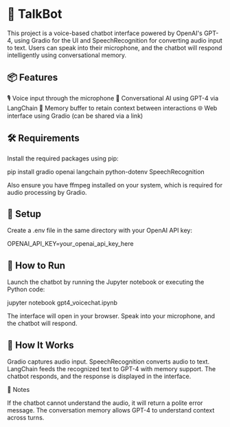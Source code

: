# 🎤 TalkBot

This project is a voice-based chatbot interface powered by OpenAI's GPT-4, using Gradio for the UI and SpeechRecognition for converting audio input to text. Users can speak into their microphone, and the chatbot will respond intelligently using conversational memory.

## 📦 Features

🎙️ Voice input through the microphone
🤖 Conversational AI using GPT-4 via LangChain
🧠 Memory buffer to retain context between interactions
🌐 Web interface using Gradio (can be shared via a link)


## 🛠️ Requirements

Install the required packages using pip:

pip install gradio openai langchain python-dotenv SpeechRecognition

Also ensure you have ffmpeg installed on your system, which is required for audio processing by Gradio.

## 🔐 Setup

Create a .env file in the same directory with your OpenAI API key:

OPENAI_API_KEY=your_openai_api_key_here

## 🚀 How to Run

Launch the chatbot by running the Jupyter notebook or executing the Python code:

jupyter notebook gpt4_voicechat.ipynb

The interface will open in your browser. Speak into your microphone, and the chatbot will respond.


## 🧩 How It Works

Gradio captures audio input.
SpeechRecognition converts audio to text.
LangChain feeds the recognized text to GPT-4 with memory support.
The chatbot responds, and the response is displayed in the interface.


📌 Notes

If the chatbot cannot understand the audio, it will return a polite error message.
The conversation memory allows GPT-4 to understand context across turns.




